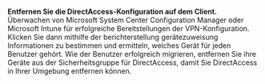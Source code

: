 **Entfernen Sie die DirectAccess-Konfiguration auf dem Client.** Überwachen von Microsoft System Center Configuration Manager oder Microsoft Intune für erfolgreiche Bereitstellungen der VPN-Konfiguration. Klicken Sie dann mithilfe der berichterstellung gerätezuweisung Informationen zu bestimmen und ermitteln, welches Gerät für jeden Benutzer gehört. Wie der Benutzer erfolgreich migrieren, entfernen Sie ihre Geräte aus der Sicherheitsgruppe für DirectAccess, damit Sie DirectAccess in Ihrer Umgebung entfernen können.